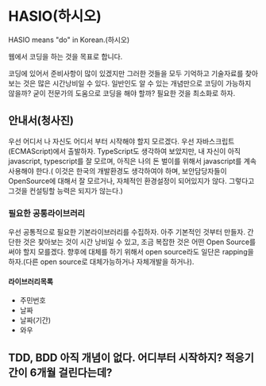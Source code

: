 # HASIO(하시오)
HASIO means "do" in Korean.(하시오)

웹에서 코딩을 하는 것을 목표로 합니다.

코딩에 있어서 준비사항이 많이 있겠지만 그러한 것들을 모두 기억하고 기술자료를 찾아 보는 것은 많은 시간낭비일 수 있다.
일반인도 알 수 있는 개념만으로 코딩이 가능하지 않을까?
굳이 전문가의 도움으로 코딩을 해야 할까?
필요한 것을 최소화로 하자.

## 안내서(청사진)
우선 어디서 나 자신도 어디서 부터 시작해야 할지 모르겠다.
우선 자바스크립트(ECMAScript)에서 출발하자.
TypeScript도 생각하여 보았지만, 내 자신이 아직 javascript, typescript를 잘 모르며, 아직은 나의 돈 벌이를 위해서 javascript를 계속 사용해야 한다.( 이것은 한국의 개발환경도 생각하여야 하며, 보안담당자들이 OpenSource에 대해서 잘 모르거나, 자체적인 환경설정이 되어있지가 않다. 그렇다고 그것을 컨설팅할 능력은 되지가 않는다.)

### 필요한 공통라이브러리
우선 공통적으로 필요한 기본라이브러리를 수집하자. 아주 기본적인 것부터 만들자. 간단한 것은 찾아보는 것이 시간 낭비일 수 있고, 조금 복잡한 것은 어떤 Open Source를 써야 할지 모를겠다. 향후에 대체를 하기 위해서 open source라도 일단은 rapping을 하자.(다른 open source로 대체가능하거나 자체개발을 하거나).

#### 라이브러리목록
- 주민번호
- 날짜
- 날짜(기간)
- 와우

## TDD, BDD 아직 개념이 없다. 어디부터 시작하지? 적응기간이 6개월 걸린다는데?
